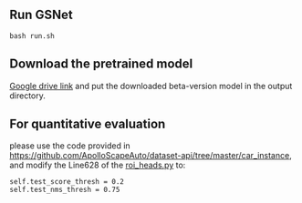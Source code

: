 ## Run GSNet
```
bash run.sh
```

## Download the pretrained model 
[Google drive link](https://drive.google.com/file/d/1H2QtfmEl5XeqwYH-kz8phs77BsQGZaku/view?usp=sharing) and put the downloaded beta-version model in the output directory.

## For quantitative evaluation
please use the code provided in https://github.com/ApolloScapeAuto/dataset-api/tree/master/car_instance, and modify the Line628 of the [roi_heads.py](https://github.com/lkeab/gsnet/blob/master/reference_code/GSNet-release/detectron2/modeling/roi_heads/roi_heads.py) to:

```
self.test_score_thresh = 0.2
self.test_nms_thresh = 0.75
```
